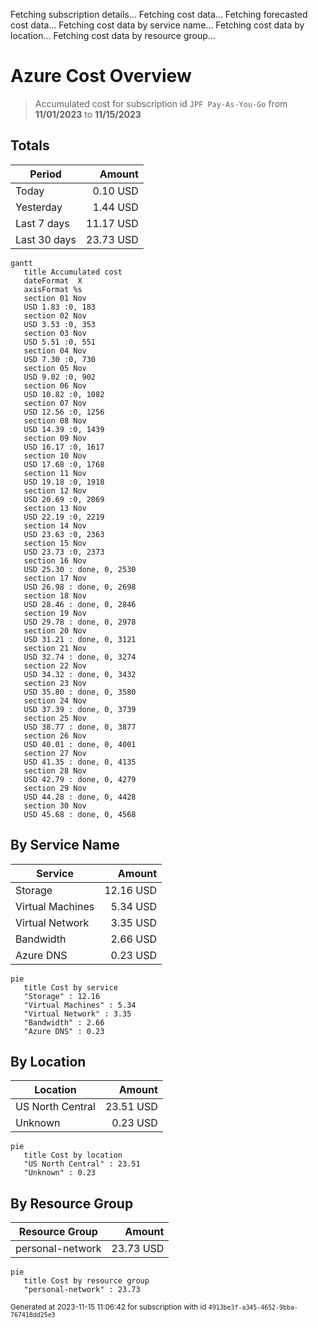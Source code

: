 Fetching subscription details...
Fetching cost data...
Fetching forecasted cost data...
Fetching cost data by service name...
Fetching cost data by location...
Fetching cost data by resource group...
# Azure Cost Overview

> Accumulated cost for subscription id `JPF Pay-As-You-Go` from **11/01/2023** to **11/15/2023**

## Totals

|Period|Amount|
|---|---:|
|Today|0.10 USD|
|Yesterday|1.44 USD|
|Last 7 days|11.17 USD|
|Last 30 days|23.73 USD|

```mermaid
gantt
   title Accumulated cost
   dateFormat  X
   axisFormat %s
   section 01 Nov
   USD 1.83 :0, 183
   section 02 Nov
   USD 3.53 :0, 353
   section 03 Nov
   USD 5.51 :0, 551
   section 04 Nov
   USD 7.30 :0, 730
   section 05 Nov
   USD 9.02 :0, 902
   section 06 Nov
   USD 10.82 :0, 1082
   section 07 Nov
   USD 12.56 :0, 1256
   section 08 Nov
   USD 14.39 :0, 1439
   section 09 Nov
   USD 16.17 :0, 1617
   section 10 Nov
   USD 17.68 :0, 1768
   section 11 Nov
   USD 19.18 :0, 1918
   section 12 Nov
   USD 20.69 :0, 2069
   section 13 Nov
   USD 22.19 :0, 2219
   section 14 Nov
   USD 23.63 :0, 2363
   section 15 Nov
   USD 23.73 :0, 2373
   section 16 Nov
   USD 25.30 : done, 0, 2530
   section 17 Nov
   USD 26.98 : done, 0, 2698
   section 18 Nov
   USD 28.46 : done, 0, 2846
   section 19 Nov
   USD 29.78 : done, 0, 2978
   section 20 Nov
   USD 31.21 : done, 0, 3121
   section 21 Nov
   USD 32.74 : done, 0, 3274
   section 22 Nov
   USD 34.32 : done, 0, 3432
   section 23 Nov
   USD 35.80 : done, 0, 3580
   section 24 Nov
   USD 37.39 : done, 0, 3739
   section 25 Nov
   USD 38.77 : done, 0, 3877
   section 26 Nov
   USD 40.01 : done, 0, 4001
   section 27 Nov
   USD 41.35 : done, 0, 4135
   section 28 Nov
   USD 42.79 : done, 0, 4279
   section 29 Nov
   USD 44.28 : done, 0, 4428
   section 30 Nov
   USD 45.68 : done, 0, 4568
```

## By Service Name

|Service|Amount|
|---|---:|
|Storage|12.16 USD|
|Virtual Machines|5.34 USD|
|Virtual Network|3.35 USD|
|Bandwidth|2.66 USD|
|Azure DNS|0.23 USD|

```mermaid
pie
   title Cost by service
   "Storage" : 12.16
   "Virtual Machines" : 5.34
   "Virtual Network" : 3.35
   "Bandwidth" : 2.66
   "Azure DNS" : 0.23
```

## By Location

|Location|Amount|
|---|---:|
|US North Central|23.51 USD|
|Unknown|0.23 USD|

```mermaid
pie
   title Cost by location
   "US North Central" : 23.51
   "Unknown" : 0.23
```

## By Resource Group

|Resource Group|Amount|
|---|---:|
|personal-network|23.73 USD|

```mermaid
pie
   title Cost by resource group
   "personal-network" : 23.73
```

<sup>Generated at 2023-11-15 11:06:42 for subscription with id `4913be3f-a345-4652-9bba-767418dd25e3`</sup>
